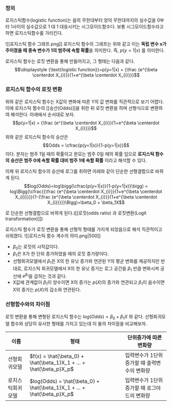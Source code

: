### 정의
로지스틱함수(logistic function)는 음의 무한대부터 양의 무한대까지의 실수값을 0부터 1사이의 실수값으로 1 대 1 대응시키는 시그모이드함수다. 보통 시그모이드함수라고 하면 로지스틱함수를 가리킨다. 

![[로지스틱 함수 그래프.png]]
로지스틱 함수의 그래프는 위와 같고 이는 **독립 변수 x가 주어졌을 때 종속 변수가 1의 범주에 속할 확률**을 의미한다. 즉, $\displaystyle {p(y=1|x)}$ 를 의미한다.  

로지스틱 함수는 로짓 변환을 통해 만들어지고, 그 형태는 다음과 같다.  
$$\displaystyle {\text{logistic function}}=p(y=1|x) = {\frac {e^{\beta \centerdot X_{i}}}{1+e^{\beta \centerdot X_{i}}}}$$

### 로지스틱 함수의 로짓 변환
위와 같은 로지스틱 함수는 X값의 변화에 따른 Y의 값 변화를 직관적으로 보기 어렵다. 이에 로지스틱 함수의 [[승산(Odds)]]을 취한 뒤 로짓 변환을 하며 선형식으로 변환하여 해석한다. 아래에서 순서대로 보자.
$$p(y=1|x) = {\frac {e^{\beta \centerdot X_{i}}}{1+e^{\beta \centerdot X_{i}}}}$$ 위와 같은 로지스틱 함수의 승산은
$$Odds = \cfrac{p(y=1|x)}{1-p(y=1|x)}$$
이다. 분자는 범주 1일 때의 확률이고 분모는 범주 0일 때의 확률 임으로 
**로지스틱 함수의 승산은 범주 0에 속할 확률 대비 범주 1에 속할 확률** 이라고 해석할 수 있다.

이제 위 로지스틱 함수의 승산에 로그를 취하면 아래와 같이 단순한 선형결합으로 바뀌게 된다.
$$log(Odds)=log\bigg(\cfrac{p(y=1|x)}{1-p(y=1|x)}\bigg) = log\Bigg(\cfrac{{\frac {e^{\beta \centerdot X_{i}}}{1+e^{\beta \centerdot X_{i}}}}}{1-{\frac {e^{\beta \centerdot X_{i}}}{1+e^{\beta \centerdot X_{i}}}}}\Bigg)=\beta_0 + \beta_1X$$

로 단순한 선형결합으로 바뀌게 된다.([[로짓(odds ratio) 과 로짓변환(Logit transformation)]])

로지스틱 함수가 로짓 변환을 통해 선형적 형태를 가지게 되었음으로 해석 직관적이고 쉬워졌다.
![[로지스틱 함수 계수의 의미.png|500]]
* $\beta_0$는 로짓의 시작값이다.
* $\beta_1$은 X가 한 단위 증가하였을 때의 로짓 증가량이다.
* 선형회귀모델에서 $\beta_1$은 X의 한 유닛 증가와 연관된 Y의 평균 변화를 제공하지만 반대로, 로지스틱 회귀모델에서 X의 한 유닛 증가는 로그 공간을 $\beta_1$ 만큼 변화시켜 공산에 $e^{\beta_1}$을 곱하는 것과 같다. 
* X값에 관계없이 $\beta_1$이 양수이면 X의 증가는 $p(X)$의 증가와 연관되고 $\beta_1$이 음수이면 X의 증가는 $p(X)$의 감소와 연관된다. 


### 선형함수와의 차이점
로짓 변환을 통해 변형된 로지스틱 함수는 $log(Odds)=\beta_0 + \beta_1X$ 와 같다. 선형회귀모델 함수와 상당히 유사한 형태를 가지고 있는데 이 둘의 차이점을 비교해보자.

| 이름             | 형태                                                               | 단위증가에 따른 변화량                       |
| ---------------- | ------------------------------------------------------------------ | -------------------------------------------- |
| 선형회귀모델     | $f(x) = \hat{\beta_0} + \hat{\beta_1}X_1 + ... + \hat{\beta_p}X_p$ | 입력변수가 1단위 증가할 때 출력변수의 변화량 |
| 로지스틱회귀모델 | $log(Odds) = \hat{\beta_0} + \hat{\beta_1}X_1 + ... + \hat{\beta_p}X_p$      |           입력변수가 1단위 증가할 때 로그아드의 변화량                            |


